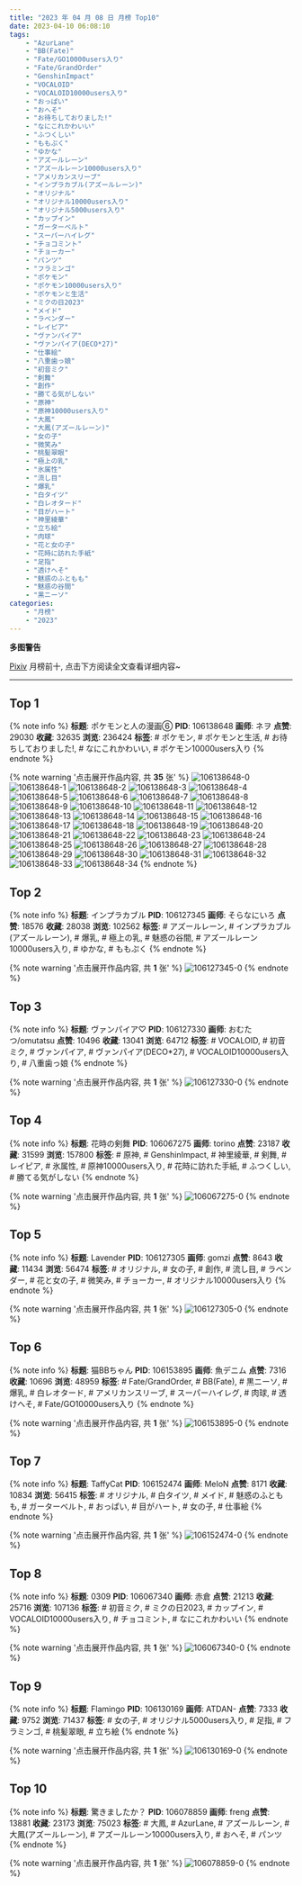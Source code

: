 ```yaml
---
title: "2023 年 04 月 08 日 月榜 Top10"
date: 2023-04-10 06:08:10
tags:
    - "AzurLane"
    - "BB(Fate)"
    - "Fate/GO10000users入り"
    - "Fate/GrandOrder"
    - "GenshinImpact"
    - "VOCALOID"
    - "VOCALOID10000users入り"
    - "おっぱい"
    - "おへそ"
    - "お待ちしておりました!"
    - "なにこれかわいい"
    - "ふつくしい"
    - "ももぷく"
    - "ゆかな"
    - "アズールレーン"
    - "アズールレーン10000users入り"
    - "アメリカンスリーブ"
    - "インプラカブル(アズールレーン)"
    - "オリジナル"
    - "オリジナル10000users入り"
    - "オリジナル5000users入り"
    - "カップイン"
    - "ガーターベルト"
    - "スーパーハイレグ"
    - "チョコミント"
    - "チョーカー"
    - "パンツ"
    - "フラミンゴ"
    - "ポケモン"
    - "ポケモン10000users入り"
    - "ポケモンと生活"
    - "ミクの日2023"
    - "メイド"
    - "ラベンダー"
    - "レイピア"
    - "ヴァンパイア"
    - "ヴァンパイア(DECO*27)"
    - "仕事絵"
    - "八重歯っ娘"
    - "初音ミク"
    - "剣舞"
    - "創作"
    - "勝てる気がしない"
    - "原神"
    - "原神10000users入り"
    - "大鳳"
    - "大鳳(アズールレーン)"
    - "女の子"
    - "微笑み"
    - "桃髪翠眼"
    - "極上の乳"
    - "氷属性"
    - "流し目"
    - "爆乳"
    - "白タイツ"
    - "白レオタード"
    - "目がハート"
    - "神里綾華"
    - "立ち絵"
    - "肉球"
    - "花と女の子"
    - "花時に訪れた手紙"
    - "足指"
    - "透けへそ"
    - "魅惑のふともも"
    - "魅惑の谷間"
    - "黒ニーソ"
categories:
    - "月榜"
    - "2023"
---
```


<i class="fa fa-triangle-exclamation"></i>**多图警告**<i class="fa fa-triangle-exclamation"></i>

[Pixiv](https://www.pixiv.net/) 月榜前十, 点击下方阅读全文查看详细内容~

<!-- more -->

---

## Top 1

{% note info %}
**标题**: ポケモンと人の漫画⑥
**PID**: 106138648 **画师**: ネヲ
**点赞**: 29030 **收藏**: 32635 **浏览**: 236424
**标签**: # ポケモン, # ポケモンと生活, # お待ちしておりました!, # なにこれかわいい, # ポケモン10000users入り
{% endnote %}

{% note warning '点击展开作品内容, 共 **35** 张' %}
![106138648-0](https://i.pixiv.re/img-original/img/2023/03/12/10/57/59/106138648_p0.png)
![106138648-1](https://i.pixiv.re/img-original/img/2023/03/12/10/57/59/106138648_p1.png)
![106138648-2](https://i.pixiv.re/img-original/img/2023/03/12/10/57/59/106138648_p2.png)
![106138648-3](https://i.pixiv.re/img-original/img/2023/03/12/10/57/59/106138648_p3.png)
![106138648-4](https://i.pixiv.re/img-original/img/2023/03/12/10/57/59/106138648_p4.png)
![106138648-5](https://i.pixiv.re/img-original/img/2023/03/12/10/57/59/106138648_p5.png)
![106138648-6](https://i.pixiv.re/img-original/img/2023/03/12/10/57/59/106138648_p6.png)
![106138648-7](https://i.pixiv.re/img-original/img/2023/03/12/10/57/59/106138648_p7.png)
![106138648-8](https://i.pixiv.re/img-original/img/2023/03/12/10/57/59/106138648_p8.png)
![106138648-9](https://i.pixiv.re/img-original/img/2023/03/12/10/57/59/106138648_p9.png)
![106138648-10](https://i.pixiv.re/img-original/img/2023/03/12/10/57/59/106138648_p10.png)
![106138648-11](https://i.pixiv.re/img-original/img/2023/03/12/10/57/59/106138648_p11.png)
![106138648-12](https://i.pixiv.re/img-original/img/2023/03/12/10/57/59/106138648_p12.png)
![106138648-13](https://i.pixiv.re/img-original/img/2023/03/12/10/57/59/106138648_p13.png)
![106138648-14](https://i.pixiv.re/img-original/img/2023/03/12/10/57/59/106138648_p14.png)
![106138648-15](https://i.pixiv.re/img-original/img/2023/03/12/10/57/59/106138648_p15.png)
![106138648-16](https://i.pixiv.re/img-original/img/2023/03/12/10/57/59/106138648_p16.png)
![106138648-17](https://i.pixiv.re/img-original/img/2023/03/12/10/57/59/106138648_p17.png)
![106138648-18](https://i.pixiv.re/img-original/img/2023/03/12/10/57/59/106138648_p18.png)
![106138648-19](https://i.pixiv.re/img-original/img/2023/03/12/10/57/59/106138648_p19.png)
![106138648-20](https://i.pixiv.re/img-original/img/2023/03/12/10/57/59/106138648_p20.png)
![106138648-21](https://i.pixiv.re/img-original/img/2023/03/12/10/57/59/106138648_p21.png)
![106138648-22](https://i.pixiv.re/img-original/img/2023/03/12/10/57/59/106138648_p22.png)
![106138648-23](https://i.pixiv.re/img-original/img/2023/03/12/10/57/59/106138648_p23.png)
![106138648-24](https://i.pixiv.re/img-original/img/2023/03/12/10/57/59/106138648_p24.png)
![106138648-25](https://i.pixiv.re/img-original/img/2023/03/12/10/57/59/106138648_p25.png)
![106138648-26](https://i.pixiv.re/img-original/img/2023/03/12/10/57/59/106138648_p26.png)
![106138648-27](https://i.pixiv.re/img-original/img/2023/03/12/10/57/59/106138648_p27.png)
![106138648-28](https://i.pixiv.re/img-original/img/2023/03/12/10/57/59/106138648_p28.png)
![106138648-29](https://i.pixiv.re/img-original/img/2023/03/12/10/57/59/106138648_p29.png)
![106138648-30](https://i.pixiv.re/img-original/img/2023/03/12/10/57/59/106138648_p30.png)
![106138648-31](https://i.pixiv.re/img-original/img/2023/03/12/10/57/59/106138648_p31.png)
![106138648-32](https://i.pixiv.re/img-original/img/2023/03/12/10/57/59/106138648_p32.png)
![106138648-33](https://i.pixiv.re/img-original/img/2023/03/12/10/57/59/106138648_p33.png)
![106138648-34](https://i.pixiv.re/img-original/img/2023/03/12/10/57/59/106138648_p34.png)
{% endnote %}

## Top 2

{% note info %}
**标题**: インプラカブル
**PID**: 106127345 **画师**: そらなにいろ
**点赞**: 18576 **收藏**: 28038 **浏览**: 102562
**标签**: # アズールレーン, # インプラカブル(アズールレーン), # 爆乳, # 極上の乳, # 魅惑の谷間, # アズールレーン10000users入り, # ゆかな, # ももぷく
{% endnote %}

{% note warning '点击展开作品内容, 共 **1** 张' %}
![106127345-0](https://i.pixiv.re/img-original/img/2023/03/12/00/00/52/106127345_p0.png)
{% endnote %}

## Top 3

{% note info %}
**标题**: ヴァンパイア♡
**PID**: 106127330 **画师**: おむたつ/omutatsu
**点赞**: 10496 **收藏**: 13041 **浏览**: 64712
**标签**: # VOCALOID, # 初音ミク, # ヴァンパイア, # ヴァンパイア(DECO*27), # VOCALOID10000users入り, # 八重歯っ娘
{% endnote %}

{% note warning '点击展开作品内容, 共 **1** 张' %}
![106127330-0](https://i.pixiv.re/img-original/img/2023/03/12/00/00/44/106127330_p0.jpg)
{% endnote %}

## Top 4

{% note info %}
**标题**: 花時の剣舞
**PID**: 106067275 **画师**: torino
**点赞**: 23187 **收藏**: 31599 **浏览**: 157800
**标签**: # 原神, # GenshinImpact, # 神里綾華, # 剣舞, # レイピア, # 氷属性, # 原神10000users入り, # 花時に訪れた手紙, # ふつくしい, # 勝てる気がしない
{% endnote %}

{% note warning '点击展开作品内容, 共 **1** 张' %}
![106067275-0](https://i.pixiv.re/img-original/img/2023/03/10/00/00/42/106067275_p0.jpg)
{% endnote %}

## Top 5

{% note info %}
**标题**: Lavender
**PID**: 106127305 **画师**: gomzi
**点赞**: 8643 **收藏**: 11434 **浏览**: 56474
**标签**: # オリジナル, # 女の子, # 創作, # 流し目, # ラベンダー, # 花と女の子, # 微笑み, # チョーカー, # オリジナル10000users入り
{% endnote %}

{% note warning '点击展开作品内容, 共 **1** 张' %}
![106127305-0](https://i.pixiv.re/img-original/img/2023/03/12/00/00/33/106127305_p0.jpg)
{% endnote %}

## Top 6

{% note info %}
**标题**: 猫BBちゃん
**PID**: 106153895 **画师**: 魚デニム
**点赞**: 7316 **收藏**: 10696 **浏览**: 48959
**标签**: # Fate/GrandOrder, # BB(Fate), # 黒ニーソ, # 爆乳, # 白レオタード, # アメリカンスリーブ, # スーパーハイレグ, # 肉球, # 透けへそ, # Fate/GO10000users入り
{% endnote %}

{% note warning '点击展开作品内容, 共 **1** 张' %}
![106153895-0](https://i.pixiv.re/img-original/img/2023/03/12/20/14/51/106153895_p0.jpg)
{% endnote %}

## Top 7

{% note info %}
**标题**: TaffyCat
**PID**: 106152474 **画师**: MeIoN
**点赞**: 8171 **收藏**: 10834 **浏览**: 56415
**标签**: # オリジナル, # 白タイツ, # メイド, # 魅惑のふともも, # ガーターベルト, # おっぱい, # 目がハート, # 女の子, # 仕事絵
{% endnote %}

{% note warning '点击展开作品内容, 共 **1** 张' %}
![106152474-0](https://i.pixiv.re/img-original/img/2023/03/12/19/37/47/106152474_p0.jpg)
{% endnote %}

## Top 8

{% note info %}
**标题**: 0309
**PID**: 106067340 **画师**: 赤倉
**点赞**: 21213 **收藏**: 25716 **浏览**: 107136
**标签**: # 初音ミク, # ミクの日2023, # カップイン, # VOCALOID10000users入り, # チョコミント, # なにこれかわいい
{% endnote %}

{% note warning '点击展开作品内容, 共 **1** 张' %}
![106067340-0](https://i.pixiv.re/img-original/img/2023/03/10/00/40/39/106067340_p0.png)
{% endnote %}

## Top 9

{% note info %}
**标题**: Flamingo
**PID**: 106130169 **画师**: ATDAN-
**点赞**: 7333 **收藏**: 9752 **浏览**: 71437
**标签**: # 女の子, # オリジナル5000users入り, # 足指, # フラミンゴ, # 桃髪翠眼, # 立ち絵
{% endnote %}

{% note warning '点击展开作品内容, 共 **1** 张' %}
![106130169-0](https://i.pixiv.re/img-original/img/2023/03/12/06/47/56/106130169_p0.jpg)
{% endnote %}

## Top 10

{% note info %}
**标题**: 驚きましたか？
**PID**: 106078859 **画师**: freng
**点赞**: 13881 **收藏**: 23173 **浏览**: 75023
**标签**: # 大鳳, # AzurLane, # アズールレーン, # 大鳳(アズールレーン), # アズールレーン10000users入り, # おへそ, # パンツ
{% endnote %}

{% note warning '点击展开作品内容, 共 **1** 张' %}
![106078859-0](https://i.pixiv.re/img-original/img/2023/03/10/12/48/10/106078859_p0.png)
{% endnote %}

